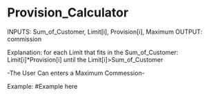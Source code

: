 # Provision_Calculator



INPUTS: Sum_of_Customer, Limit[i], Provision[i], Maximum
OUTPUT: commission

Explanation:
for each Limit that fits in the Sum_of_Customer: Limit[i]*Provision[i] until the Limit[i]>Sum_of_Customer

-The User Can enters a Maximum Commession-

Example:
#Example here

